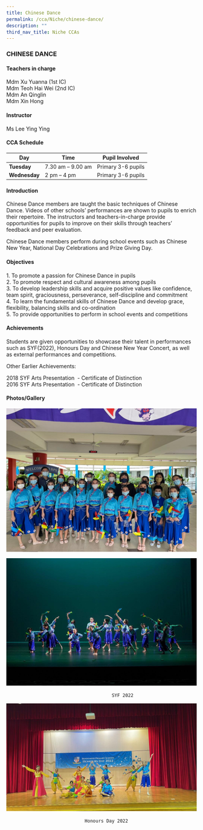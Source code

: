 ```yaml
---
title: Chinese Dance
permalink: /cca/Niche/chinese-dance/
description: ""
third_nav_title: Niche CCAs
---
```

### CHINESE DANCE

#### Teachers in charge

Mdm Xu Yuanna (1st IC) <br>
Mdm Teoh Hai Wei&nbsp;(2nd IC)   <br>
Mdm An Qinglin  <br>
Mdm Xin Hong <br>


#### Instructor

Ms Lee Ying Ying

#### CCA Schedule

| Day | Time | Pupil Involved |
| --- | --- | --- |
| **Tuesday** | 7.30 am&nbsp;– 9.00 am | Primary 3-6 pupils |
| **Wednesday** | 2 pm&nbsp;– 4 pm | Primary 3-6 pupils |

#### Introduction

Chinese Dance members are taught the basic techniques of Chinese Dance. Videos of other schools’ performances are shown to pupils to enrich their repertoire. The instructors and teachers-in-charge provide opportunities for pupils to improve on their skills through teachers’ feedback and peer evaluation.

Chinese Dance members perform during school events such as Chinese New Year, National Day Celebrations and Prize Giving Day.

#### Objectives

1\.  To promote a passion for Chinese Dance in pupils&nbsp;&nbsp; <br>
2.  To promote respect and cultural awareness among pupils&nbsp;<br>
3.  To develop leadership skills and acquire positive values like confidence, team spirit, graciousness, perseverance, self-discipline and commitment <br>
4.  To learn the fundamental skills of Chinese Dance and develop grace, flexibility, balancing skills and co-ordination <br>
5.  To provide opportunities to perform in school events and competitions

#### Achievements

Students are given opportunities to showcase their talent in performances such as SYF(2022), Honours Day and Chinese New Year Concert, as well as external performances and competitions. 

Other Earlier Achievements:

2018 SYF Arts Presentation&nbsp; - Certificate of Distinction <br>
2016 SYF Arts Presentation&nbsp; - Certificate of Distinction

#### Photos/Gallery

![](/images/syf%20performance1.jpeg)

![](/images/syf%20performance2.jpeg)             

                                           SYF 2022

![](/images/honours%20day.jpeg)

                                 Honours Day 2022

